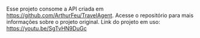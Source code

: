 Esse projeto consome a API criada em https://github.com/ArthurFeu/TravelAgent. Acesse o repositório para mais informações sobre o projeto original.
Link do projeto em uso: https://youtu.be/SgTvHN9DuGc
